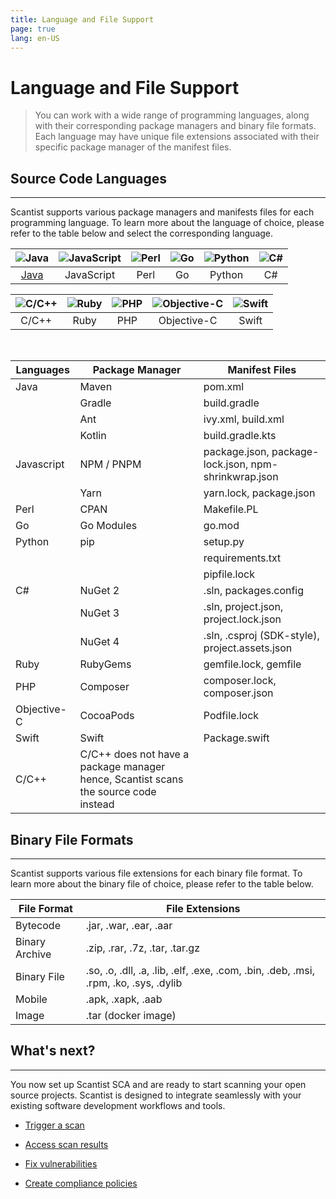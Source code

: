 ```yaml
---
title: Language and File Support
page: true
lang: en-US
---
```

<ClientOnly>

# Language and File Support
>You can work with a wide range of programming languages, along with their corresponding package managers and binary file formats. Each language may have unique file extensions associated with their specific package manager of the manifest files. 

## Source Code Languages 

<hr class="thick" />

Scantist supports various package managers and manifests files for each programming language. To learn more about the language of choice, please refer to the table below and select the corresponding language. 

|![Java](/images/Language-and-File-Support/Java.png)|![JavaScript](/images/Language-and-File-Support/JavaScript.png)|![Perl](/images/Language-and-File-Support/Perl.png)|![Go](/images/Language-and-File-Support/Go.png)|![Python](/images/Language-and-File-Support/Python.png)|![C#](/images/Language-and-File-Support/CSharp.png)|
|:-------:|:-------------:|:---:|:---:|:---:|:---:|
|[Java](Java-Language-Support)     |JavaScript|Perl|Go|Python|C#|

|![C/C++](/images/Language-and-File-Support/C.png)|![Ruby](/images/Language-and-File-Support/Ruby.png)|![PHP](/images/Language-and-File-Support/PHP.png)|![Objective-C](/images/Language-and-File-Support/Objective-C.png)|![Swift](/images/Language-and-File-Support/Swift.png)|
|:---:|:---:|:---:|:---:|:---:|
|C/C++|Ruby|PHP|Objective-C|Swift|

<br />

|Languages |Package Manager|Manifest Files         |
|----------|---------------|-----------------------|
|Java      |Maven          |pom.xml                |
|          |Gradle         |build.gradle           |
|          |Ant            |ivy.xml, build.xml     |
|          |Kotlin         |build.gradle.kts       |
|Javascript|NPM / PNPM     |package.json, package-lock.json, npm-shrinkwrap.json|
|          |Yarn           |yarn.lock, package.json|
|Perl|CPAN|Makefile.PL|
|Go|Go Modules|go.mod|
|Python|pip|setup.py|
|||requirements.txt|
|||pipfile.lock|
|C#|NuGet 2|.sln, packages.config|
||NuGet 3|.sln, project.json, project.lock.json|
||NuGet 4|.sln, .csproj (SDK-style), project.assets.json|
|Ruby|RubyGems|gemfile.lock, gemfile|
|PHP|Composer|composer.lock, composer.json|
|Objective-C|CocoaPods|Podfile.lock|
|Swift|Swift|Package.swift|
|C/C++|C/C++ does not have a package manager hence, Scantist scans the source code instead||

## Binary File Formats 

<hr class="thick" />

Scantist supports various file extensions for each binary file format. To learn more about the binary file of choice, please refer to the table below. 

|File Format|File Extensions|
|---|---|
|Bytecode|.jar, .war, .ear, .aar|
|Binary Archive|.zip, .rar, .7z, .tar, .tar.gz|
|Binary File|.so, .o, .dll, .a, .lib, .elf, .exe, .com, .bin, .deb, .msi, .rpm, .ko, .sys, .dylib|
|Mobile|.apk, .xapk, .aab|
|Image|.tar (docker image)|

## What's next?

<hr class="thick" />

You now set up Scantist SCA and are ready to start scanning your open source projects. Scantist is designed to integrate seamlessly with your existing software development workflows and tools.

- [Trigger a scan](../Trigger-Scan/)

- [Access scan results](#)

- [Fix vulnerabilities](#)

- [Create compliance policies](#)

</ClientOnly>